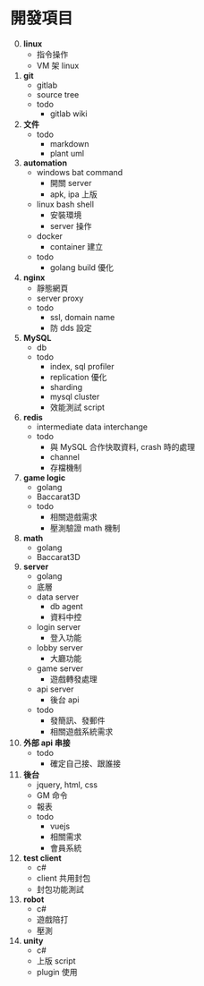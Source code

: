 開發項目
=========================
0. **linux**
    - 指令操作
	- VM 架 linux
0. **git**
    - gitlab
	- source tree
	- todo
		- gitlab wiki
0. **文件**
	- todo
		- markdown
		- plant uml
0. **automation**
    - windows bat command
		- 開關 server
		- apk, ipa 上版
    - linux bash shell
		- 安裝環境
		- server 操作
	- docker
		- container 建立
	- todo
		- golang build 優化
0. **nginx**
    - 靜態網頁
	- server proxy
	- todo
		- ssl, domain name
		- 防 dds 設定
0. **MySQL**
	- db
	- todo
		- index, sql profiler
		- replication 優化
		- sharding
		- mysql cluster
		- 效能測試 script
0. **redis**
	- intermediate data interchange
	- todo
		- 與 MySQL 合作快取資料, crash 時的處理
		- channel
		- 存檔機制
0. **game logic**
	- golang
	- Baccarat3D
	- todo
		- 相關遊戲需求
		- 壓測驗證 math 機制
0. **math**
	- golang
	- Baccarat3D
0. **server**
	- golang
	- 底層
	- data server
		- db agent
		- 資料中控
	- login server
		- 登入功能
	- lobby server
		- 大廳功能
	- game server
		- 遊戲轉發處理
	- api server
		- 後台 api
	- todo
		- 發簡訊、發郵件
		- 相關遊戲系統需求
0. **外部 api 串接**
	- todo
		- 確定自己接、跟誰接
0. **後台**
	- jquery, html, css
	- GM 命令
	- 報表
	- todo
		- vuejs
		- 相關需求
		- 會員系統
0. **test client**
	- c#
	- client 共用封包
	- 封包功能測試
0. **robot**
	- c#
	- 遊戲陪打
	- 壓測
0. **unity**
	- c#
	- 上版 script
	- plugin 使用